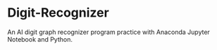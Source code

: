 # Digit-Recognizer
An AI digit graph recognizer program practice with Anaconda Jupyter Notebook and Python.
